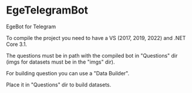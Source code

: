 # EgeTelegramBot
EgeBot for Telegram

To compile the project you need to have a VS (2017, 2019, 2022) and .NET Core 3.1.

The questions must be in path with the compiled bot in "Questions" dir (imgs for datasets must be in the "imgs" dir).

For building question you can use a "Data Builder".

Place it in "Questions" dir to build datasets.
